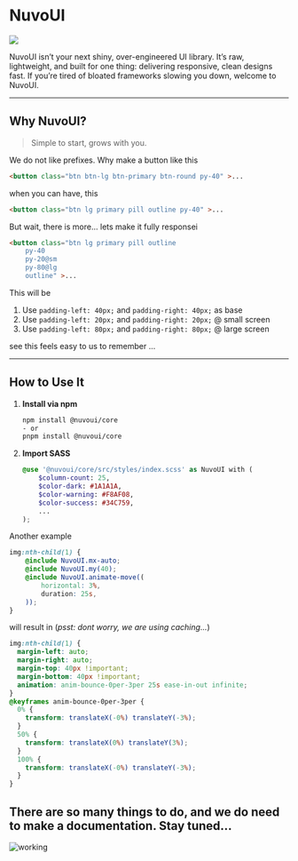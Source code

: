 # NuvoUI

[![](https://dcbadge.limes.pink/api/server/nWGsbQKE?style=flat&theme=default-inverted)](https://discord.gg/nWGsbQKE)


NuvoUI isn’t your next shiny, over-engineered UI library. It’s raw, lightweight, and built for one thing: delivering responsive, clean designs fast. If you’re tired of bloated frameworks slowing you down, welcome to NuvoUI.

---

## Why NuvoUI?

> Simple to start, grows with you.

We do not like prefixes. Why make a button like this

```html
<button class="btn btn-lg btn-primary btn-round py-40" >...
```

when you can have, this

```html
<button class="btn lg primary pill outline py-40" >...
```

But wait, there is more... lets make it fully responsei
```html
<button class="btn lg primary pill outline 
    py-40
    py-20@sm
    py-80@lg
    outline" >...
```
This will be

1. Use `padding-left: 40px;` and `padding-right: 40px;` as base
2. Use `padding-left: 20px;` and `padding-right: 20px;` @ small screen
3. Use `padding-left: 80px;` and `padding-right: 80px;` @ large screen

see this feels easy to us to remember ...



---

## How to Use It

1. **Install via npm**  
   ```bash
   npm install @nuvoui/core
   - or
   pnpm install @nuvoui/core
   ```

2. **Import SASS**

    ```scss
    @use '@nuvoui/core/src/styles/index.scss' as NuvoUI with (
        $column-count: 25,
        $color-dark: #1A1A1A,
        $color-warning: #F8AF08,
        $color-success: #34C759,
        ...
    );
    ```


Another example

```scss
img:nth-child(1) {
    @include NuvoUI.mx-auto;
    @include NuvoUI.my(40);
    @include NuvoUI.animate-move((
        horizontal: 3%,
        duration: 25s,
    ));
}
```

will result in (*psst: dont worry, we are using caching...*)
```css
img:nth-child(1) {
  margin-left: auto;
  margin-right: auto;
  margin-top: 40px !important;
  margin-bottom: 40px !important;
  animation: anim-bounce-0per-3per 25s ease-in-out infinite;
}
@keyframes anim-bounce-0per-3per {
  0% {
    transform: translateX(-0%) translateY(-3%);
  }
  50% {
    transform: translateX(0%) translateY(3%);
  }
  100% {
    transform: translateX(-0%) translateY(-3%);
  }
}
```



## There are so many things to do, and we do need to make a documentation. Stay tuned...

![working](https://media2.giphy.com/media/v1.Y2lkPTc5MGI3NjExYjV3ZDhyeWp0bno2aTBjMzd5bTltazg0Y29mM2czeDl1aHNxam8xbSZlcD12MV9pbnRlcm5hbF9naWZfYnlfaWQmY3Q9Zw/yYSSBtDgbbRzq/giphy.webp)